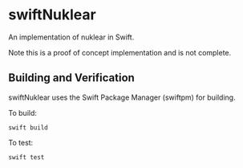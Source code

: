 # swiftNuklear

An implementation of nuklear in Swift.

Note this is a proof of concept implementation and is not complete.

## Building and Verification

swiftNuklear uses the Swift Package Manager (swiftpm) for building.

To build:
```
swift build
```

To test:
```
swift test
```

